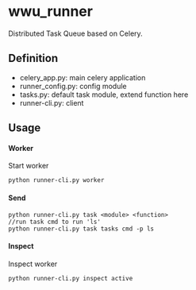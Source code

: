 # wwu_runner

Distributed Task Queue based on Celery.

## Definition
- celery_app.py: main celery application
- runner_config.py: config module
- tasks.py: default task module, extend function here
- runner-cli.py: client

## Usage

#### Worker
Start worker
```
python runner-cli.py worker
```

#### Send
```
python runner-cli.py task <module> <function>
//run task cmd to run 'ls'
python runner-cli.py task tasks cmd -p ls
```

#### Inspect
Inspect worker
```
python runner-cli.py inspect active
```
